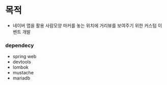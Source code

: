 # 목적 
- 네이버 맵을 활용 사람모양 마커를 놓는 위치에 거리뷰를 보여주기 위한 커스텀 이벤트 개발

### dependecy
- spring web
- devtools
- lombok
- mustache
- mariadb